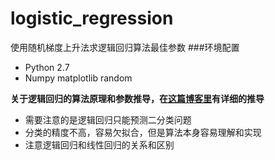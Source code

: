# logistic_regression
使用随机梯度上升法求逻辑回归算法最佳参数
###环境配置
- Python 2.7
- Numpy matplotlib random

**关于逻辑回归的算法原理和参数推导，在[这篇博客里](http://www.jianshu.com/users/71498a100480)有详细的推导**
- 需要注意的是逻辑回归只能预测二分类问题
- 分类的精度不高，容易欠拟合，但是算法本身容易理解和实现
- 注意逻辑回归和线性回归的关系和区别
